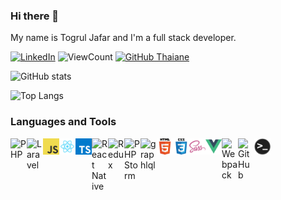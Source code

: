 ### Hi there 👋
My name is Togrul Jafar and I'm a full stack developer.

[![LinkedIn](https://img.shields.io/badge/LinkedIn-togruljafar-informational?style=flat-square&logo=linkedin&logoColor=white)](https://www.linkedin.com/in/togruljafar/)    ![ViewCount](https://komarev.com/ghpvc/?username=togruljafar&color=1A4730) [![GitHub Thaiane](https://img.shields.io/github/followers/togruljafar?label=follow&style=social)](https://github.com/togruljafar)

![GitHub stats](https://github-readme-stats.vercel.app/api?username=togruljafar&show_icons=true&hide_title=true&count_private=true&include_all_commits=true&count_private=true&theme=gotham)

<!-- [![GitHub Streak](https://github-readme-streak-stats.herokuapp.com/?user=DenverCoder1&theme=dark)](https://git.io/streak-stats) -->

![Top Langs](https://github-readme-stats.vercel.app/api/top-langs/?username=togruljafar&layout=compact&theme=gotham&custom_title=Statistics)  



<!-- <a href="https://skyline.github.com/togruljafar/2021" title="2021 GitHub Skyline"><img src="https://user-images.githubusercontent.com/26674818/162868221-339ea6d5-d218-4b22-91c8-7045ed31d81e.png" alt="2020 GitHub Skyline" width="50%" /></a> -->

<!-- Github jokes -->
<!-- <img src="https://readme-jokes.vercel.app/api?hideBorder&theme=cobalt&qColor=%23944bcc&aColor=%23bbdb51" alt="Jokes Card" /> -->

### Languages and Tools

<img align="left" alt="PHP" width="26px" src="https://www.pngfind.com/pngs/m/146-1466902_php-logo-png-transparent-php-logo-png-png.png" />
<img align="left" alt="Laravel" width="26px" src="https://laravel.com/img/logomark.min.svg" />
<img align="left" alt="JavaScript" width="26px" src="https://raw.githubusercontent.com/github/explore/80688e429a7d4ef2fca1e82350fe8e3517d3494d/topics/javascript/javascript.png" />
<img align="left" alt="React" width="26px" src="https://raw.githubusercontent.com/github/explore/80688e429a7d4ef2fca1e82350fe8e3517d3494d/topics/react/react.png" />
<img align="left" alt="typescript" width="26px" src="https://raw.githubusercontent.com/github/explore/80688e429a7d4ef2fca1e82350fe8e3517d3494d/topics/typescript/typescript.png" />
<img align="left" alt="React Native" width="26px" src="https://seeklogo.com/images/R/react-native-logo-221C671C70-seeklogo.com.png" />
<img align="left" alt="Redux" width="26px" src="https://seeklogo.com/images/R/redux-logo-9CA6836C12-seeklogo.com.png" />
<img align="left" alt="PHPStorm" width="26px" src="https://resources.jetbrains.com/storage/products/phpstorm/img/meta/phpstorm_logo_300x300.png" />
<img align="left" alt="graphlql" width="26px" src="https://upload.wikimedia.org/wikipedia/commons/thumb/1/17/GraphQL_Logo.svg/2048px-GraphQL_Logo.svg.png" />
<img align="left" alt="HTML5" width="26px" src="https://raw.githubusercontent.com/github/explore/80688e429a7d4ef2fca1e82350fe8e3517d3494d/topics/html/html.png" />
<img align="left" alt="CSS3" width="26px" src="https://raw.githubusercontent.com/github/explore/80688e429a7d4ef2fca1e82350fe8e3517d3494d/topics/css/css.png" />
<img align="left" alt="Sass" width="26px" src="https://raw.githubusercontent.com/github/explore/80688e429a7d4ef2fca1e82350fe8e3517d3494d/topics/sass/sass.png" />
<img align="left" alt="Vue" width="26px" src="https://raw.githubusercontent.com/github/explore/80688e429a7d4ef2fca1e82350fe8e3517d3494d/topics/vue/vue.png" />
<img align="left" alt="Webpack" width="26px" src="https://webpack.js.org/icon-pwa-512x512.d3dae4189855b3a72ff9.png" />
<img align="left" alt="GitHub" width="26px" src="https://github.githubassets.com/images/modules/logos_page/GitHub-Mark.png" />
<img align="left" alt="Terminal" width="26px" src="https://raw.githubusercontent.com/github/explore/80688e429a7d4ef2fca1e82350fe8e3517d3494d/topics/terminal/terminal.png" />
